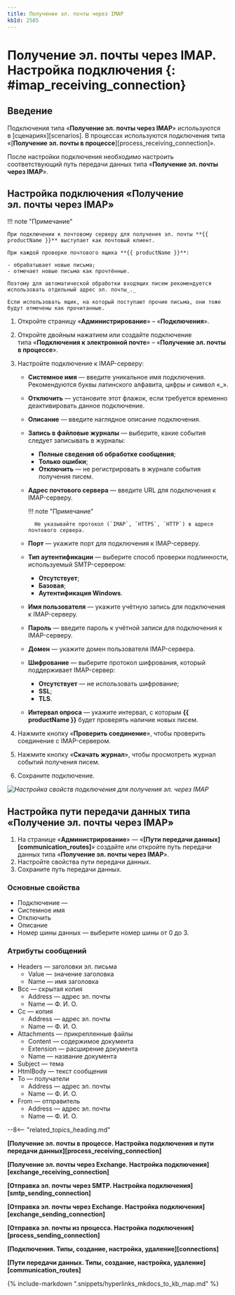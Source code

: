 ```yaml
---
title: Получение эл. почты через IMAP
kbId: 2585
---
```


# Получение эл. почты через IMAP. Настройка подключения {: #imap_receiving_connection}

## Введение

Подключения типа «**Получение эл. почты через IMAP**» используются в [сценариях][scenarios]. В процессах используются подключения типа «[**Получение эл. почты в процессе**][process_receiving_connection]».

После настройки подключения необходимо настроить соответствующий путь передачи данных типа «**Получение эл. почты через IMAP**».

## Настройка подключения «Получение эл. почты через IMAP»

!!! note "Примечание"

    При подключении к почтовому серверу для получения эл. почты **{{ productName }}** выступает как почтовый клиент.

    При каждой проверке почтового ящика **{{ productName }}**:

    - обрабатывает новые письма;
    - отмечает новые письма как прочтённые.

    Поэтому для автоматической обработки входящих писем рекомендуется использовать отдельный адрес эл. почты_._

    Если использовать ящик, на который поступают прочие письма, они тоже будут отмечены как прочитанные.

1. Откройте страницу «**Администрирование**» – «**Подключения**».
2. Откройте двойным нажатием или создайте подключение типа «**Подключения к электронной почте**» – «**Получение эл. почты в процессе**».
3. Настройте подключение к IMAP-серверу:

    - **Системное имя** — введите уникальное имя подключения. Рекомендуются буквы латинского алфавита, цифры и символ «_».
    - **Отключить** — установите этот флажок, если требуется временно деактивировать данное подключение.
    - **Описание** — введите наглядное описание подключения.
    - **Запись в файловые журналы** — выберите, какие события следует записывать в журналы:


        - **Полные сведения об обработке сообщения**;
        - **Только ошибки**;
        - **Отключить** — не регистрировать в журнале события получения писем.


    - **Адрес почтового сервера** — введите URL для подключения к IMAP-серверу.

        !!! note "Примечание"

            Не указывайте протокол (`IMAP`, `HTTPS`, `HTTP`) в адресе почтового сервера.

    - **Порт** — укажите порт для подключения к IMAP-серверу.
    - **Тип аутентификации** — выберите способ проверки подлинности, используемый SMTP-сервером:


        - **Отсутствует**;
        - **Базовая**;
        - **Аутентификация Windows**.

    - **Имя пользователя** — укажите учётную запись для подключения к IMAP-серверу.
    - **Пароль** — введите пароль к учётной записи для подключения к IMAP-серверу.
    - **Домен** — укажите домен пользователя IMAP-сервера.
    - **Шифрование** — выберите протокол шифрования, который поддерживает IMAP-сервер:


        - **Отсутствует** — не использовать шифрование;
        - **SSL**;
        - **TLS**.

    - **Интервал опроса** — укажите интервал, с которым **{{ productName }}** будет проверять наличие новых писем.

4. Нажмите кнопку «**Проверить соединение**», чтобы проверить соединение с IMAP-сервером.
5. Нажмите кнопку «**Скачать журнал**», чтобы просмотреть журнал событий получения писем.
6. Сохраните подключение.

_![Настройка свойств подключения для получения эл. через IMAP](imap_receiving_connection_properties_settings.png)_

## Настройка пути передачи данных типа «Получение эл. почты через IMAP»

1. На странице «**Администрирование**» — «**[Пути передачи данных][communication_routes]**» создайте или откройте путь передачи данных типа «**Получение эл. почты через IMAP**».
2. Настройте свойства пути передачи данных.
3. Сохраните путь передачи данных.

### Основные свойства

- Подключение —
- Системное имя
- Отключить
- Описание
- Номер шины данных — выберите номер шины от 0 до 3.

### Атрибуты сообщений

- Headers — заголовки эл. письма
    - Value — значение заголовка
    - Name — имя заголовка
- Bcc — скрытая копия
    - Address — адрес эл. почты
    - Name — Ф. И. О.
- Cc — копия
    - Address — адрес эл. почты
    - Name — Ф. И. О.
- Attachments — прикрепленные файлы
    - Content — содержимое документа
    - Extension — расширение документа
    - Name — название документа
- Subject — тема
- HtmlBody — текст сообщения
- To — получатели
    - Address — адрес эл. почты
    - Name — Ф. И. О.
- From — отправитель
    - Address — адрес эл. почты
    - Name — Ф. И. О.

--8<-- "related_topics_heading.md"

**[Получение эл. почты в процессе. Настройка подключения и пути передачи данных][process_receiving_connection]**

**[Получение эл. почты через Exchange. Настройка подключения][exchange_receiving_connection]**

**[Отправка эл. почты через SMTP. Настройка подключения][smtp_sending_connection]**

**[Отправка эл. почты через Exchange. Настройка подключения][exchange_sending_connection]**

**[Отправка эл. почты из процесса. Настройка подключения][process_sending_connection]**

**[Подключения. Типы, создание, настройка, удаление][connections]**

**[Пути передачи данных. Типы, создание, настройка, удаление][communication_routes]**

{%
include-markdown ".snippets/hyperlinks_mkdocs_to_kb_map.md"
%}
